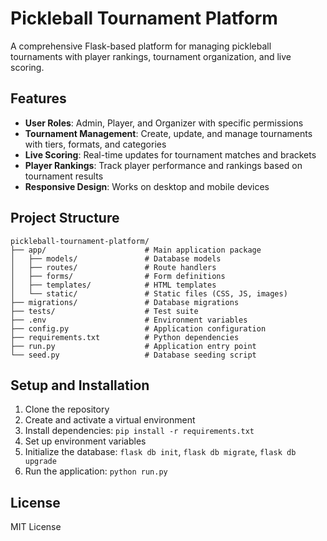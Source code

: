 # Pickleball Tournament Platform

A comprehensive Flask-based platform for managing pickleball tournaments with player rankings, tournament organization, and live scoring.

## Features

- **User Roles**: Admin, Player, and Organizer with specific permissions
- **Tournament Management**: Create, update, and manage tournaments with tiers, formats, and categories
- **Live Scoring**: Real-time updates for tournament matches and brackets
- **Player Rankings**: Track player performance and rankings based on tournament results
- **Responsive Design**: Works on desktop and mobile devices

## Project Structure

```
pickleball-tournament-platform/
├── app/                      # Main application package
│   ├── models/               # Database models
│   ├── routes/               # Route handlers
│   ├── forms/                # Form definitions
│   ├── templates/            # HTML templates
│   └── static/               # Static files (CSS, JS, images)
├── migrations/               # Database migrations
├── tests/                    # Test suite
├── .env                      # Environment variables
├── config.py                 # Application configuration
├── requirements.txt          # Python dependencies
├── run.py                    # Application entry point
└── seed.py                   # Database seeding script
```

## Setup and Installation

1. Clone the repository
2. Create and activate a virtual environment
3. Install dependencies: `pip install -r requirements.txt`
4. Set up environment variables
5. Initialize the database: `flask db init`, `flask db migrate`, `flask db upgrade`
6. Run the application: `python run.py`

## License

MIT License
